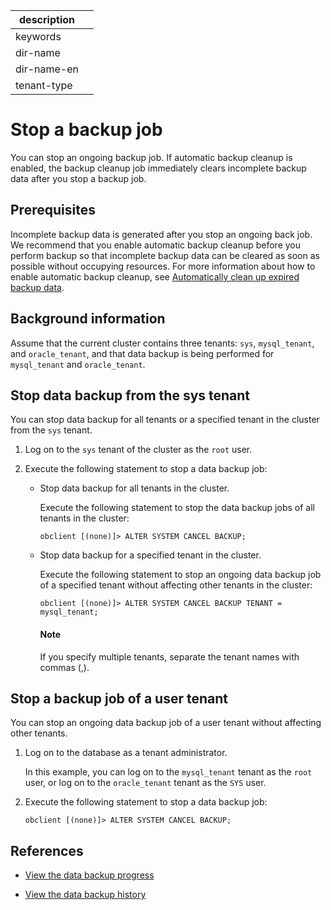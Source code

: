 |description||
|---|---|
|keywords||
|dir-name||
|dir-name-en||
|tenant-type||

# Stop a backup job

You can stop an ongoing backup job. If automatic backup cleanup is enabled, the backup cleanup job immediately clears incomplete backup data after you stop a backup job.

## Prerequisites

Incomplete backup data is generated after you stop an ongoing back job. We recommend that you enable automatic backup cleanup before you perform backup so that incomplete backup data can be cleared as soon as possible without occupying resources. For more information about how to enable automatic backup cleanup, see [Automatically clean up expired backup data](../500.clear-backup-data/100.cleaning-up-backed-up-data-automatically.md).

## Background information

Assume that the current cluster contains three tenants: `sys`, `mysql_tenant`, and `oracle_tenant`, and that data backup is being performed for `mysql_tenant` and `oracle_tenant`.

## Stop data backup from the sys tenant

You can stop data backup for all tenants or a specified tenant in the cluster from the `sys` tenant.

1. Log on to the `sys` tenant of the cluster as the `root` user.

2. Execute the following statement to stop a data backup job:

   * Stop data backup for all tenants in the cluster.

      Execute the following statement to stop the data backup jobs of all tenants in the cluster:

      ```shell
      obclient [(none)]> ALTER SYSTEM CANCEL BACKUP;
      ```

   * Stop data backup for a specified tenant in the cluster.

      Execute the following statement to stop an ongoing data backup job of a specified tenant without affecting other tenants in the cluster:

      ```shell
      obclient [(none)]> ALTER SYSTEM CANCEL BACKUP TENANT = mysql_tenant;
      ```

        <main id="notice" type='explain'>
        <h4>Note</h4>
        <p>If you specify multiple tenants, separate the tenant names with commas (,). </p>
        </main>

## Stop a backup job of a user tenant

You can stop an ongoing data backup job of a user tenant without affecting other tenants.

1. Log on to the database as a tenant administrator.

   In this example, you can log on to the `mysql_tenant` tenant as the `root` user, or log on to the `oracle_tenant` tenant as the `SYS` user.

2. Execute the following statement to stop a data backup job:

   ```shell
   obclient [(none)]> ALTER SYSTEM CANCEL BACKUP;
   ```

## References

* [View the data backup progress](../400.data-backup/500.view-data-backup-progress.md)

* [View the data backup history](../400.data-backup/600.view-data-backup-history.md)